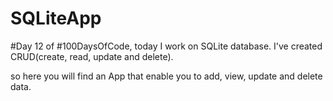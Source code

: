# SQLiteApp


#Day 12 of #100DaysOfCode, today I work on SQLite database. I've created CRUD(create, read, update and delete).

so here you will find an App that enable you to add, view, update and delete data.
